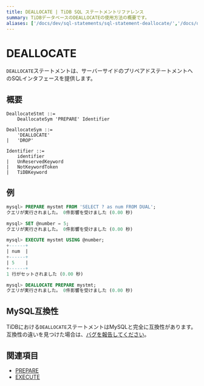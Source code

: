 ```yaml
---
title: DEALLOCATE | TiDB SQL ステートメントリファレンス
summary: TiDBデータベースのDEALLOCATEの使用方法の概要です。
aliases: ['/docs/dev/sql-statements/sql-statement-deallocate/','/docs/dev/reference/sql/statements/deallocate/']
---
```


# DEALLOCATE

`DEALLOCATE`ステートメントは、サーバーサイドのプリペアドステートメントへのSQLインタフェースを提供します。

## 概要

```ebnf+diagram
DeallocateStmt ::=
    DeallocateSym 'PREPARE' Identifier

DeallocateSym ::=
    'DEALLOCATE'
|   'DROP'

Identifier ::=
    identifier
|   UnReservedKeyword
|   NotKeywordToken
|   TiDBKeyword
```

## 例

```sql
mysql> PREPARE mystmt FROM 'SELECT ? as num FROM DUAL';
クエリが実行されました。 0件影響を受けました (0.00 秒)

mysql> SET @number = 5;
クエリが実行されました。 0件影響を受けました (0.00 秒)

mysql> EXECUTE mystmt USING @number;
+------+
| num  |
+------+
| 5    |
+------+
1 行がセットされました (0.00 秒)

mysql> DEALLOCATE PREPARE mystmt;
クエリが実行されました。 0件影響を受けました (0.00 秒)
```

## MySQL互換性

TiDBにおける`DEALLOCATE`ステートメントはMySQLと完全に互換性があります。互換性の違いを見つけた場合は、[バグを報告してください](https://docs.pingcap.com/tidb/stable/support)。

## 関連項目

* [PREPARE](/sql-statements/sql-statement-prepare.md)
* [EXECUTE](/sql-statements/sql-statement-execute.md)